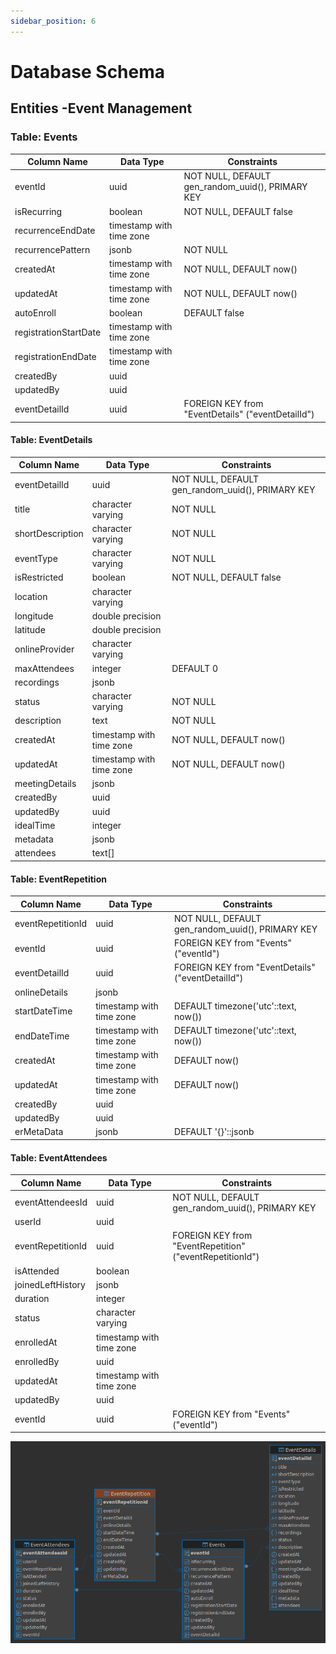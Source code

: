 ```yaml
---
sidebar_position: 6
---
```


# Database Schema

## Entities -Event Management

### Table: Events

| Column Name           | Data Type                | Constraints                                       |
| --------------------- | ------------------------ | ------------------------------------------------- |
| eventId               | uuid                     | NOT NULL, DEFAULT gen_random_uuid(), PRIMARY KEY  |
| isRecurring           | boolean                  | NOT NULL, DEFAULT false                           |
| recurrenceEndDate     | timestamp with time zone |                                                   |
| recurrencePattern     | jsonb                    | NOT NULL                                          |
| createdAt             | timestamp with time zone | NOT NULL, DEFAULT now()                           |
| updatedAt             | timestamp with time zone | NOT NULL, DEFAULT now()                           |
| autoEnroll            | boolean                  | DEFAULT false                                     |
| registrationStartDate | timestamp with time zone |                                                   |
| registrationEndDate   | timestamp with time zone |                                                   |
| createdBy             | uuid                     |                                                   |
| updatedBy             | uuid                     |                                                   |
| eventDetailId         | uuid                     | FOREIGN KEY from "EventDetails" ("eventDetailId") |

#### Table: EventDetails

| Column Name      | Data Type                | Constraints                                      |
| ---------------- | ------------------------ | ------------------------------------------------ |
| eventDetailId    | uuid                     | NOT NULL, DEFAULT gen_random_uuid(), PRIMARY KEY |
| title            | character varying        | NOT NULL                                         |
| shortDescription | character varying        | NOT NULL                                         |
| eventType        | character varying        | NOT NULL                                         |
| isRestricted     | boolean                  | NOT NULL, DEFAULT false                          |
| location         | character varying        |                                                  |
| longitude        | double precision         |                                                  |
| latitude         | double precision         |                                                  |
| onlineProvider   | character varying        |                                                  |
| maxAttendees     | integer                  | DEFAULT 0                                        |
| recordings       | jsonb                    |                                                  |
| status           | character varying        | NOT NULL                                         |
| description      | text                     | NOT NULL                                         |
| createdAt        | timestamp with time zone | NOT NULL, DEFAULT now()                          |
| updatedAt        | timestamp with time zone | NOT NULL, DEFAULT now()                          |
| meetingDetails   | jsonb                    |                                                  |
| createdBy        | uuid                     |                                                  |
| updatedBy        | uuid                     |                                                  |
| idealTime        | integer                  |                                                  |
| metadata         | jsonb                    |                                                  |
| attendees        | text[]                   |                                                  |

#### Table: EventRepetition

| Column Name       | Data Type                | Constraints                                       |
| ----------------- | ------------------------ | ------------------------------------------------- |
| eventRepetitionId | uuid                     | NOT NULL, DEFAULT gen_random_uuid(), PRIMARY KEY  |
| eventId           | uuid                     | FOREIGN KEY from "Events" ("eventId")             |
| eventDetailId     | uuid                     | FOREIGN KEY from "EventDetails" ("eventDetailId") |
| onlineDetails     | jsonb                    |                                                   |
| startDateTime     | timestamp with time zone | DEFAULT timezone('utc'::text, now())              |
| endDateTime       | timestamp with time zone | DEFAULT timezone('utc'::text, now())              |
| createdAt         | timestamp with time zone | DEFAULT now()                                     |
| updatedAt         | timestamp with time zone | DEFAULT now()                                     |
| createdBy         | uuid                     |                                                   |
| updatedBy         | uuid                     |                                                   |
| erMetaData        | jsonb                    | DEFAULT '{}'::jsonb                               |

#### Table: EventAttendees

| Column Name       | Data Type                | Constraints                                              |
| ----------------- | ------------------------ | -------------------------------------------------------- |
| eventAttendeesId  | uuid                     | NOT NULL, DEFAULT gen_random_uuid(), PRIMARY KEY         |
| userId            | uuid                     |                                                          |
| eventRepetitionId | uuid                     | FOREIGN KEY from "EventRepetition" ("eventRepetitionId") |
| isAttended        | boolean                  |                                                          |
| joinedLeftHistory | jsonb                    |                                                          |
| duration          | integer                  |                                                          |
| status            | character varying        |                                                          |
| enrolledAt        | timestamp with time zone |                                                          |
| enrolledBy        | uuid                     |                                                          |
| updatedAt         | timestamp with time zone |                                                          |
| updatedBy         | uuid                     |                                                          |
| eventId           | uuid                     | FOREIGN KEY from "Events" ("eventId")                    |

![NotificationLogs](assets/events_public_EventRepetition.png)
